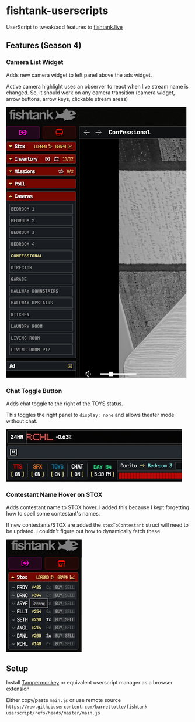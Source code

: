 # fishtank-userscripts

UserScript to tweak/add features to [fishtank.live](https://www.fishtank.live/)

## Features (Season 4)

### Camera List Widget

Adds new camera widget to left panel above the ads widget.

Active camera highlight uses an observer to react when live stream name is changed. 
So, it should work on any camera transition (camera widget, arrow buttons, arrow keys, clickable stream areas)

![docs/fishtank-s4-cams.png](docs/fishtank-s4-cams.png)

### Chat Toggle Button

Adds chat toggle to the right of the TOYS status.

This toggles the right panel to `display: none` and allows theater mode without chat.

![docs/fishtank-s4-chat-toggle.png](docs/fishtank-s4-chat-toggle.png)

### Contestant Name Hover on STOX

Adds contestant name to STOX hover. I added this because I kept forgetting how to spell some contestant's names. 

If new contestants/STOX are added the `stoxToContestant` struct will need to be updated. I couldn't figure out how to dynamically fetch these.

![docs/fishtank-s4-stox-hover.png](docs/fishtank-s4-stox-hover.png)

## Setup

Install [Tampermonkey](https://github.com/Tampermonkey/tampermonkey) or equivalent userscript manager as a browser extension

Either copy/paste `main.js` or use remote source `https://raw.githubusercontent.com/barrettotte/fishtank-userscript/refs/heads/master/main.js`
